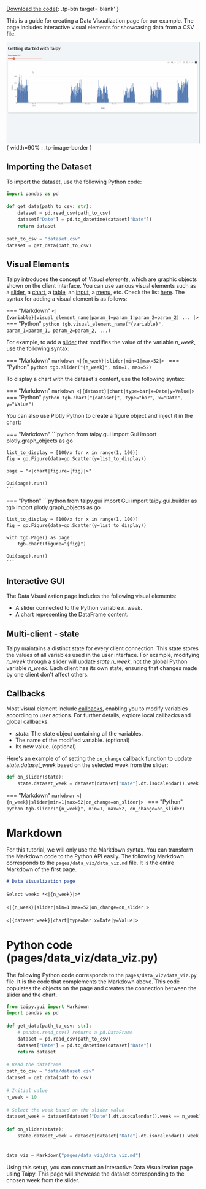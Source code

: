[Download the code](./../src/src.zip){: .tp-btn target='blank' }

This is a guide for creating a Data Visualization page for our example. The page includes 
interactive visual elements for showcasing data from a CSV file.

![Interactive GUI](images/result.gif){ width=90% : .tp-image-border }

## Importing the Dataset

To import the dataset, use the following Python code:

```python
import pandas as pd

def get_data(path_to_csv: str):
    dataset = pd.read_csv(path_to_csv)
    dataset["Date"] = pd.to_datetime(dataset["Date"])
    return dataset

path_to_csv = "dataset.csv"
dataset = get_data(path_to_csv)
```

## Visual Elements

Taipy introduces the concept of *Visual elements*, which are graphic objects shown on the client 
interface. You can use various visual elements such as a
[slider](../../../../manuals/gui/viselements/slider.md), a 
[chart](../../../../manuals/gui/viselements/chart.md), a 
[table](../../../../manuals/gui/viselements/table.md), an 
[input](../../../../manuals/gui/viselements/input.md), a 
[menu](../../../../manuals/gui/viselements/menu.md), etc. Check the list 
[here](../../../../manuals/gui/viselements/index.md). The syntax for adding a visual element is 
as follows:

=== "Markdown"
    ```
    <|{variable}|visual_element_name|param_1=param_1|param_2=param_2| ... |>
    ``` 
=== "Python"
    ```python
    tgb.visual_element_name("{variable}", param_1=param_1, param_2=param_2, ...)
    ``` 

For example, to add a [slider](../../../../manuals/gui/viselements/slider.md) 
that modifies the value of the variable *n_week*, use the following syntax:

=== "Markdown"
    ```markdown
    <|{n_week}|slider|min=1|max=52|>
    ```
=== "Python"
    ```python
    tgb.slider("{n_week}", min=1, max=52)
    ``` 

To display a chart with the dataset's content, use the following syntax:

=== "Markdown"
    ```markdown
    <|{dataset}|chart|type=bar|x=Date|y=Value|>
    ```
=== "Python"
    ```python
    tgb.chart("{dataset}", type="bar", x="Date", y="Value")
    ``` 


You can also use Plotly Python to create a figure object and inject it in the chart:

=== "Markdown"
    ```python
    from taipy.gui import Gui 
    import plotly.graph_objects as go

    list_to_display = [100/x for x in range(1, 100)]
    fig = go.Figure(data=go.Scatter(y=list_to_display))

    page = "<|chart|figure={fig}|>"
      
    Gui(page).run()
    ```
=== "Python"
    ```python
    from taipy.gui import Gui 
    import taipy.gui.builder as tgb 
    import plotly.graph_objects as go

    list_to_display = [100/x for x in range(1, 100)]
    fig = go.Figure(data=go.Scatter(y=list_to_display))

    with tgb.Page() as page:
        tgb.chart(figure="{fig}")
      
    Gui(page).run()
    ``` 

## Interactive GUI

The Data Visualization page includes the following visual elements:

- A slider connected to the Python variable *n_week*.
- A chart representing the DataFrame content.

## Multi-client - state

Taipy maintains a distinct state for every client connection. This state stores the values of 
all variables used in the user interface. For example, modifying *n_week* through a slider will 
update *state.n_week*, not the global Python variable *n_week*. Each client has its own state, 
ensuring that changes made by one client don't affect others.

## Callbacks

Most visual element include [callbacks](../../../../manuals/gui/callbacks.md), 
enabling you to modify variables according to user actions. For further details, explore local 
callbacks and global callbacks.

- *state*: The state object containing all the variables.
- The name of the modified variable. (optional)
- Its new value. (optional)

Here's an example of of setting the `on_change` callback function to update *state.dataset_week* based on the selected 
week from the slider:

```python
def on_slider(state):
    state.dataset_week = dataset[dataset["Date"].dt.isocalendar().week == state.n_week]
```

=== "Markdown"
    ```markdown
    <|{n_week}|slider|min=1|max=52|on_change=on_slider|>
    ```
=== "Python"
    ```python
    tgb.slider("{n_week}", min=1, max=52, on_change=on_slider)
    ``` 

# Markdown

For this tutorial, we will only use the Markdown syntax. You can transform the Markdown 
code to the Python API easily. The following Markdown corresponds to the 
`pages/data_viz/data_viz.md` file. It is the entire Markdown of the first page.

```markdown
# Data Visualization page

Select week: *<|{n_week}|>*

<|{n_week}|slider|min=1|max=52|on_change=on_slider|>

<|{dataset_week}|chart|type=bar|x=Date|y=Value|>
```

# Python code (pages/data_viz/data_viz.py)

The following Python code corresponds to the `pages/data_viz/data_viz.py` file. It is the code 
that complements the Markdown above. This code populates the objects on the page and creates the 
connection between the slider and the chart.

```python
from taipy.gui import Markdown
import pandas as pd

def get_data(path_to_csv: str):
    # pandas.read_csv() returns a pd.DataFrame
    dataset = pd.read_csv(path_to_csv)
    dataset["Date"] = pd.to_datetime(dataset["Date"])
    return dataset

# Read the dataframe
path_to_csv = "data/dataset.csv"
dataset = get_data(path_to_csv)

# Initial value
n_week = 10

# Select the week based on the slider value
dataset_week = dataset[dataset["Date"].dt.isocalendar().week == n_week]

def on_slider(state):
    state.dataset_week = dataset[dataset["Date"].dt.isocalendar().week == state.n_week]


data_viz = Markdown("pages/data_viz/data_viz.md")
```

Using this setup, you can construct an interactive Data Visualization page using Taipy. 
This page will showcase the dataset corresponding to the chosen week from the slider.